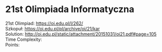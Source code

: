 # 21st Olimpiada Informatyczna
21st Olimpiad: https://oi.edu.pl/l/262/ <br />
Szkopuł: https://oi.edu.pl/pl/archive/oi/21/kar <br />
Solution: http://oi.edu.pl/static/attachment/20151031/oi21.pdf#page=105 <br />
Time Complexity: <br />
Points:  <br />